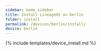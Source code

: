 ```yaml
---
sidebar: home_sidebar
title: Install LineageOS on berlin
folder: install
permalink: /devices/berlin/install/
device: berlin
---
```

{% include templates/device_install.md %}
